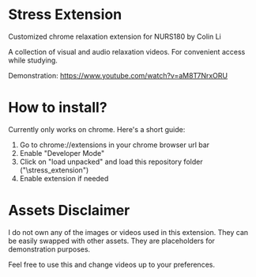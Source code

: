 # Stress Extension 

Customized chrome relaxation extension for NURS180 by Colin Li

A collection of visual and audio relaxation videos. For convenient access while studying.

Demonstration:
https://www.youtube.com/watch?v=aM8T7NrxORU

# How to install?

Currently only works on chrome. Here's a short guide:

1. Go to chrome://extensions in your chrome browser url bar
2. Enable "Developer Mode"
3. Click on "load unpacked" and load this repository folder ("\stress_extension")
4. Enable extension if needed


# Assets Disclaimer

I do not own any of the images or videos used in this extension. They can be easily swapped with other assets. They are placeholders for demonstration purposes.

Feel free to use this and change videos up to your preferences.
